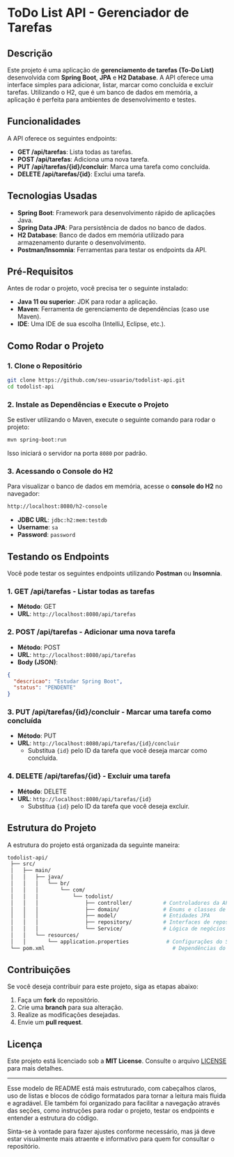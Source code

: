 # ToDo List API - Gerenciador de Tarefas

## Descrição

Este projeto é uma aplicação de **gerenciamento de tarefas (To-Do List)** desenvolvida com **Spring Boot**, **JPA** e **H2 Database**. A API oferece uma interface simples para adicionar, listar, marcar como concluída e excluir tarefas. Utilizando o H2, que é um banco de dados em memória, a aplicação é perfeita para ambientes de desenvolvimento e testes.

## Funcionalidades

A API oferece os seguintes endpoints:

- **GET /api/tarefas**: Lista todas as tarefas.
- **POST /api/tarefas**: Adiciona uma nova tarefa.
- **PUT /api/tarefas/{id}/concluir**: Marca uma tarefa como concluída.
- **DELETE /api/tarefas/{id}**: Exclui uma tarefa.

## Tecnologias Usadas

- **Spring Boot**: Framework para desenvolvimento rápido de aplicações Java.
- **Spring Data JPA**: Para persistência de dados no banco de dados.
- **H2 Database**: Banco de dados em memória utilizado para armazenamento durante o desenvolvimento.
- **Postman/Insomnia**: Ferramentas para testar os endpoints da API.

## Pré-Requisitos

Antes de rodar o projeto, você precisa ter o seguinte instalado:

- **Java 11 ou superior**: JDK para rodar a aplicação.
- **Maven**: Ferramenta de gerenciamento de dependências (caso use Maven).
- **IDE**: Uma IDE de sua escolha (IntelliJ, Eclipse, etc.).

## Como Rodar o Projeto

### 1. Clone o Repositório

```bash
git clone https://github.com/seu-usuario/todolist-api.git
cd todolist-api
```

### 2. Instale as Dependências e Execute o Projeto

Se estiver utilizando o Maven, execute o seguinte comando para rodar o projeto:

```bash
mvn spring-boot:run
```

Isso iniciará o servidor na porta `8080` por padrão.

### 3. Acessando o Console do H2

Para visualizar o banco de dados em memória, acesse o **console do H2** no navegador:

```bash
http://localhost:8080/h2-console
```

- **JDBC URL**: `jdbc:h2:mem:testdb`
- **Username**: `sa`
- **Password**: `password`

## Testando os Endpoints

Você pode testar os seguintes endpoints utilizando **Postman** ou **Insomnia**.

### 1. **GET /api/tarefas** - Listar todas as tarefas

- **Método**: GET
- **URL**: `http://localhost:8080/api/tarefas`

### 2. **POST /api/tarefas** - Adicionar uma nova tarefa

- **Método**: POST
- **URL**: `http://localhost:8080/api/tarefas`
- **Body (JSON)**:

```json
{
  "descricao": "Estudar Spring Boot",
  "status": "PENDENTE"
}
```

### 3. **PUT /api/tarefas/{id}/concluir** - Marcar uma tarefa como concluída

- **Método**: PUT
- **URL**: `http://localhost:8080/api/tarefas/{id}/concluir`
  - Substitua `{id}` pelo ID da tarefa que você deseja marcar como concluída.

### 4. **DELETE /api/tarefas/{id}** - Excluir uma tarefa

- **Método**: DELETE
- **URL**: `http://localhost:8080/api/tarefas/{id}`
  - Substitua `{id}` pelo ID da tarefa que você deseja excluir.

## Estrutura do Projeto

A estrutura do projeto está organizada da seguinte maneira:

```bash
todolist-api/
 ├── src/
 │   ├── main/
 │   │   ├── java/
 │   │   │   └── br/
 │   │   │       └── com/
 │   │   │           └── todolist/
 │   │   │               ├── controller/          # Controladores da API
 │   │   │               ├── domain/              # Enums e classes de domínio
 │   │   │               ├── model/               # Entidades JPA
 │   │   │               ├── repository/          # Interfaces de repositório
 │   │   │               └── Service/             # Lógica de negócios
 │   │   └── resources/
 │   │       └── application.properties            # Configurações do Spring Boot
 └── pom.xml                                         # Dependências do Maven
```

## Contribuições

Se você deseja contribuir para este projeto, siga as etapas abaixo:

1. Faça um **fork** do repositório.
2. Crie uma **branch** para sua alteração.
3. Realize as modificações desejadas.
4. Envie um **pull request**.

## Licença

Este projeto está licenciado sob a **MIT License**. Consulte o arquivo [LICENSE](LICENSE) para mais detalhes.

---

Esse modelo de README está mais estruturado, com cabeçalhos claros, uso de listas e blocos de código formatados para tornar a leitura mais fluida e agradável. Ele também foi organizado para facilitar a navegação através das seções, como instruções para rodar o projeto, testar os endpoints e entender a estrutura do código. 

Sinta-se à vontade para fazer ajustes conforme necessário, mas já deve estar visualmente mais atraente e informativo para quem for consultar o repositório.
